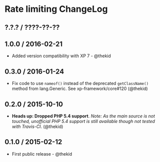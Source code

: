 Rate limiting ChangeLog
========================================================================

## ?.?.? / ????-??-??

## 1.0.0 / 2016-02-21

* Added version compatibility with XP 7 - @thekid

## 0.3.0 / 2016-01-24

* Fix code to use `nameof()` instead of the deprecated `getClassName()`
  method from lang.Generic. See xp-framework/core#120
  (@thekid)

## 0.2.0 / 2015-10-10

* **Heads up: Dropped PHP 5.4 support**. *Note: As the main source is not
  touched, unofficial PHP 5.4 support is still available though not tested
  with Travis-CI*.
  (@thekid)

## 0.1.0 / 2015-02-12

* First public release - @thekid
